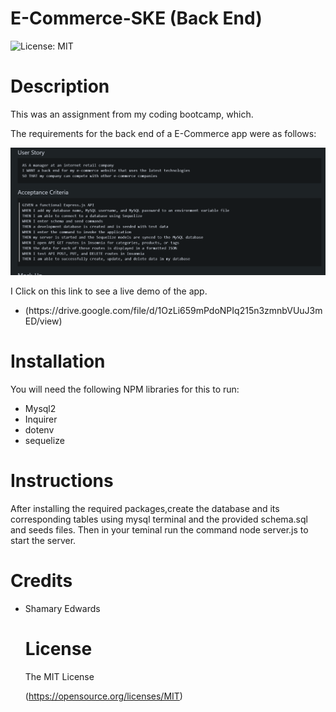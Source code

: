 # E-Commerce-SKE (Back End)


 ![License: MIT](https://img.shields.io/badge/License-MIT-yellow.svg)



# Description

This was an assignment from my coding bootcamp, which.

The requirements for the back end of a E-Commerce app were as follows:

![*:](https://github.com/SK-Edwards/E-Commerce-SKE/blob/main/images/Screenshot%202023-05-14%20214604.png?raw=true)

I
Click on this link to see a live demo of the app.

* <link> (https://drive.google.com/file/d/1OzLi659mPdoNPIq215n3zmnbVUuJ3mED/view)

# Installation
You will need the following NPM libraries for this to run:


* Mysql2
* Inquirer
* dotenv
* sequelize


# Instructions

After installing the required packages,create the database and its corresponding tables using mysql terminal and the provided schema.sql and seeds files. Then in your teminal run the command node server.js to start the server.


  # Credits
  
* Shamary Edwards



   # License 
  The MIT License
   
  (https://opensource.org/licenses/MIT)
  
